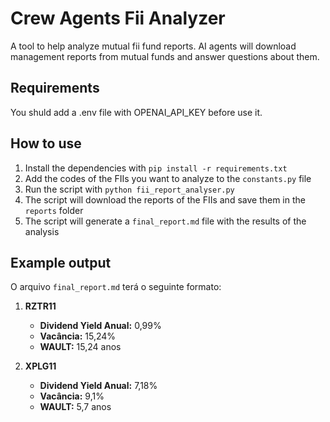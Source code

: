 # Crew Agents Fii Analyzer

A tool to help analyze mutual fii fund reports.
AI agents will download management reports from mutual funds and answer questions about them.

## Requirements

You shuld add a .env file with OPENAI_API_KEY before use it.

## How to use

1. Install the dependencies with `pip install -r requirements.txt`
2. Add the codes of the FIIs you want to analyze to the `constants.py` file
3. Run the script with `python fii_report_analyser.py`
4. The script will download the reports of the FIIs and save them in the `reports` folder
5. The script will generate a `final_report.md` file with the results of the analysis

## Example output

O arquivo `final_report.md` terá o seguinte formato:

1. **RZTR11**

   - **Dividend Yield Anual:** 0,99%
   - **Vacância:** 15,24%
   - **WAULT:** 15,24 anos

2. **XPLG11**
   - **Dividend Yield Anual:** 7,18%
   - **Vacância:** 9,1%
   - **WAULT:** 5,7 anos
